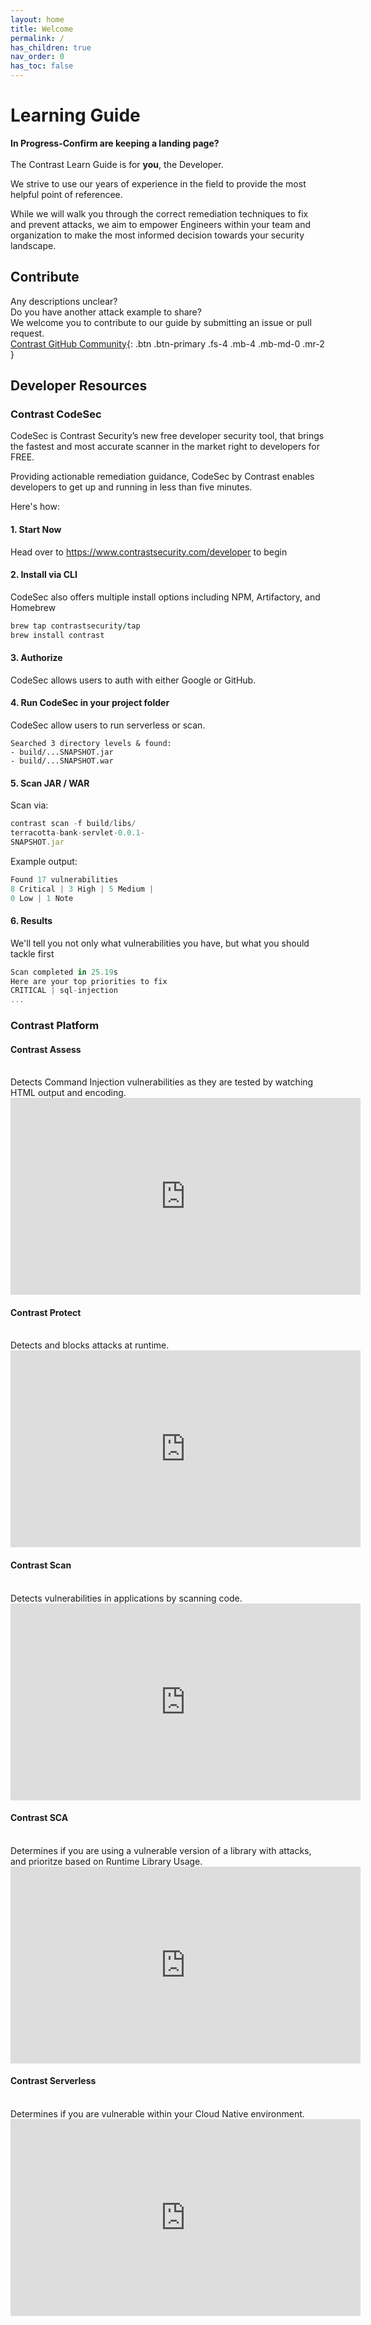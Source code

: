 ```yaml
---
layout: home
title: Welcome
permalink: /
has_children: true
nav_order: 0
has_toc: false
---
```

# Learning Guide

**In Progress-Confirm are keeping a landing page?**
<br/> 
<br/> 
The Contrast Learn Guide is for **you**, the Developer. 

We strive to use our years of experience in the field to provide the most helpful point of referencee. 

While we will walk you through the correct remediation techniques to fix and prevent attacks, we aim to empower Engineers within your team and organization to make the most informed decision towards your security landscape. 


## Contribute 

Any descriptions unclear? 
<br/> 
Do you have another attack example to share? 
<br/> 
We welcome you to contribute to our guide by submitting an issue or pull request.
<br/> 
[Contrast GitHub Community](https://github.com/sara-kathryn/DeveloperLearnGuide){: .btn .btn-primary .fs-4 .mb-4 .mb-md-0 .mr-2 }
<br/> 


## Developer Resources 

### Contrast CodeSec 

CodeSec is Contrast Security’s new free developer security tool, that brings the fastest and most accurate
scanner in the market right to developers for FREE. 
<br/> 

Providing actionable remediation guidance, CodeSec by Contrast enables developers to get up and running in less than five minutes. 

Here's how: 


#### 1. Start Now 

Head over to https://www.contrastsecurity.com/developer to begin


#### 2. Install via CLI

CodeSec also offers multiple install options including NPM, Artifactory, and Homebrew 

```ruby
brew tap contrastsecurity/tap
brew install contrast
```

#### 3. Authorize 

CodeSec allows users to auth with either Google or GitHub. 


#### 4. Run CodeSec in your project folder 

CodeSec allow users to run serverless or scan.

```
Searched 3 directory levels & found:
- build/...SNAPSHOT.jar
- build/...SNAPSHOT.war
``` 

#### 5. Scan JAR / WAR 

Scan via: 

```js
contrast scan -f build/libs/
terracotta-bank-servlet-0.0.1-
SNAPSHOT.jar
``` 


Example output: 

```js
Found 17 vulnerabilities
8 Critical | 3 High | 5 Medium |
0 Low | 1 Note
```


#### 6. Results 

We'll tell you not only what vulnerabilities you have, but what you should tackle first

```js
Scan completed in 25.19s
Here are your top priorities to fix
CRITICAL | sql-injection
...
```









### Contrast Platform

#### Contrast Assess 
<br/>
Detects Command Injection vulnerabilities as they are tested by watching HTML output and encoding. 

<iframe width="560" height="315" src="https://www.youtube.com/embed/z0DBdAW6IKw" title="YouTube video player" frameborder="0" allow="accelerometer; autoplay; clipboard-write; encrypted-media; gyroscope; picture-in-picture" allowfullscreen></iframe> 

<br/>

#### Contrast Protect 
<br/>
Detects and blocks attacks at runtime. 

<iframe width="560" height="315" src="https://www.youtube.com/embed/-cV6BsTQpi4" title="YouTube video player" frameborder="0" allow="accelerometer; autoplay; clipboard-write; encrypted-media; gyroscope; picture-in-picture" allowfullscreen></iframe> 
<br/> 



#### Contrast Scan
<br/> 
Detects vulnerabilities in  applications by scanning code. 
<iframe width="560" height="315" src="https://www.youtube.com/embed/AvRG2KzQk4w" title="YouTube video player" frameborder="0" allow="accelerometer; autoplay; clipboard-write; encrypted-media; gyroscope; picture-in-picture" allowfullscreen></iframe> 
<br/>  


#### Contrast SCA
<br/> 
Determines if you are using a vulnerable version of a library with attacks, and prioritze based on Runtime Library Usage.
<iframe width="560" height="315" src="https://www.youtube.com/embed/8HH6kjSva1k" title="YouTube video player" frameborder="0" allow="accelerometer; autoplay; clipboard-write; encrypted-media; gyroscope; picture-in-picture" allowfullscreen></iframe>
<br/> 

#### Contrast Serverless
<br/> 
Determines if you are vulnerable within your Cloud Native environment. 
<iframe width="560" height="315" src="https://www.youtube.com/embed/ferTzMA-uhI" title="YouTube video player" frameborder="0" allow="accelerometer; autoplay; clipboard-write; encrypted-media; gyroscope; picture-in-picture" allowfullscreen></iframe>
